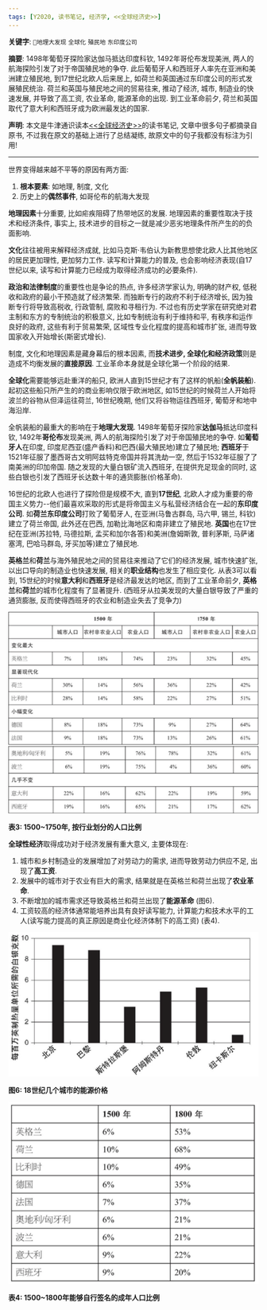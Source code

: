 ```yaml
---
tags: [Y2020, 读书笔记, 经济学, <<全球经济史>>]
---
```


**关键字**: `地理大发现` `全球化` `殖民地` `东印度公司`

**摘要**: 1498年葡萄牙探险家达伽马抵达印度科钦, 1492年哥伦布发现美洲, 两人的航海探险引发了对于帝国殖民地的争夺. 此后葡萄牙人和西班牙人率先在亚洲和美洲建立殖民地, 到17世纪北欧人后来居上, 如荷兰和英国通过东印度公司的形式发展殖民统治. 荷兰和英国与殖民地之间的贸易往来, 推动了经济, 城市, 制造业的快速发展, 并导致了高工资, 农业革命, 能源革命的出现. 到工业革命前夕, 荷兰和英国取代了意大利和西班牙成为欧洲最发达的国家.

**声明**: 本文是牛津通识读本[<<全球经济史>>](https://book.douban.com/subject/26345472/)的读书笔记, 文章中很多句子都摘录自原书, 不过我在原文的基础上进行了总结凝练, 故原文中的句子我都没有标注为引用!

---

世界变得越来越不平等的原因有两方面:

1. **根本要素**: 如地理, 制度, 文化
2. 历史上的**偶然事件**, 如哥伦布的航海大发现

**地理因素**十分重要, 比如疟疾阻碍了热带地区的发展. 地理因素的重要性取决于技术和经济条件, 事实上, 技术进步的目标之一就是减少恶劣地理条件所产生的的负面影响.

**文化**往往被用来解释经济成就, 比如马克斯·韦伯认为新教思想使北欧人比其他地区的居民更加理性, 更加努力工作. 读写和计算能力的普及, 也会影响经济表现(自17世纪以来, 读写和计算能力已经成为取得经济成功的必要条件).

**政治和法律制度**的重要性也是争论的热点, 许多经济学家认为, 明确的财产权, 低税收和政府的最小干预造就了经济繁荣. 而独断专行的政府不利于经济增长, 因为独断专行将导致高税收, 行政管制, 腐败和寻租行为. 不过也有历史学家在研究绝对君主制和东方的专制统治的积极意义, 比如专制统治有利于维持和平, 有秩序和运作良好的政府, 这些有利于贸易繁荣, 区域性专业化程度的提高和城市扩张, 进而导致国家收入开始增长(斯密式增长).

制度, 文化和地理因素是藏身幕后的根本因素, 而**技术进步, 全球化和经济政策**则是造成不均衡发展的**直接原因**. 工业革命本身就是全球化第一个阶段的结果.

**全球化**需要能够远赴重洋的船只, 欧洲人直到15世纪才有了这样的帆船(**全帆装船**). 起初这些船只所产生的的商业影响仅限于欧洲地区, 如15世纪的时候荷兰人开始将波兰的谷物从但泽运往荷兰, 16世纪晚期, 他们又将谷物运往西班牙, 葡萄牙和地中海沿岸. 

全帆装船的最重大的影响在于**地理大发现**. 1498年葡萄牙探险家**达伽马**抵达印度科钦, 1492年**哥伦布**发现美洲, 两人的航海探险引发了对于帝国殖民地的争夺. 如**葡萄牙人**在印度, 印度尼西亚(盛产香料)和巴西(最大殖民地)建立了殖民地; **西班牙**于1521年征服了墨西哥古文明阿兹特克帝国并将其洗劫一空, 然后于1532年征服了了南美洲的印加帝国. 随之发现的大量白银矿流入西班牙, 在提供充足现金的同时, 这些白银也引发了西班牙长达数十年的通货膨胀(价格革命). 

16世纪的北欧人也进行了探险但是规模不大, 直到**17世纪**, 北欧人才成为重要的帝国主义势力--他们最喜欢采取的形式是将帝国主义与私营经济结合在一起的**东印度公司**. 如**荷兰东印度公司**打败了葡萄牙人, 在亚洲(马鲁古群岛, 马六甲, 锡兰, 科钦)建立了荷兰帝国, 此外还在巴西, 加勒比海地区和南非建立了殖民地. **英国**也在17世纪在亚洲(苏拉特, 马德拉斯, 孟买和加尔各答)和美洲(詹姆斯敦, 普利茅斯, 马萨诸塞湾, 巴哈马群岛, 牙买加等)建立了殖民地.

**英格兰**和**荷兰**与海外殖民地之间的贸易往来推动了它们的经济发展, 城市快速扩张, 以出口导向的制造业也快速发展, 相关的**职业结构**也发生了相应变化. 从表3可以看到, 15世纪的时候**意大利**和**西班牙**是经济最发达的地区, 而到了工业革命前夕, **英格兰**和**荷兰**的城市化程度有了显著提升. (西班牙从拉美发现的大量白银导致了严重的通货膨胀, 反而使得西班牙的农业和制造业失去了竞争力)

![表3-1](/assets/images/20200504/t3-1.png)
![表3-2](/assets/images/20200504/t3-2.png)

**表3: 1500~1750年, 按行业划分的人口比例**

**全球性经济**取得成功对于经济发展有重大意义, 主要体现在:

1. 城市和乡村制造业的发展增加了对劳动力的需求, 进而导致劳动力供应不足, 出现了**高工资**.
2. 发展中的城市对于农业有巨大的需求, 结果就是在英格兰和荷兰出现了**农业革命**.
3. 不断增加的城市需求还导致英格兰和荷兰出现了**能源革命** (图6).
4. 工资较高的经济体通常能培养出具有良好读写能力, 计算能力和技术水平的工人(读写能力提高的真正原因是商业化经济体制下的高工资) (表4).

![图6](/assets/images/20200504/p6.png)

**图6: 18世纪几个城市的能源价格**

![表4](/assets/images/20200504/t4.png)

**表4: 1500~1800年能够自行签名的成年人口比例**